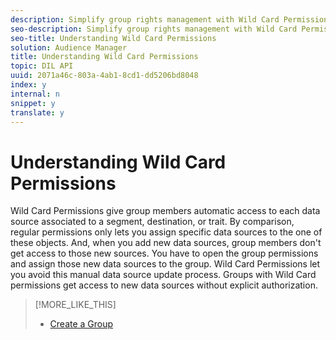 ```yaml
---
description: Simplify group rights management with Wild Card Permissions.
seo-description: Simplify group rights management with Wild Card Permissions.
seo-title: Understanding Wild Card Permissions
solution: Audience Manager
title: Understanding Wild Card Permissions
topic: DIL API
uuid: 2071a46c-803a-4ab1-8cd1-dd5206bd8048
index: y
internal: n
snippet: y
translate: y
---
```


# Understanding Wild Card Permissions

Wild Card Permissions give group members automatic access to each data source associated to a segment, destination, or trait. By comparison, regular permissions only lets you assign specific data sources to the one of these objects. And, when you add new data sources, group members don't get access to those new sources. You have to open the group permissions and assign those new data sources to the group. Wild Card Permissions let you avoid this manual data source update process. Groups with Wild Card permissions get access to new data sources without explicit authorization. 
>[!MORE_LIKE_THIS]
>
>* [ Create a Group ](t_create_groups.md#task_3327F7C4A9834F1BA5007EDA279D40F2)
